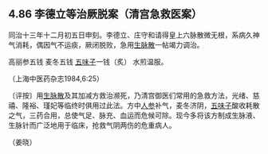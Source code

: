 ## 4.86 李德立等治厥脱案（清宫急救医案）

同治十三年十二月初五日申刻。李德立、庄守和请得皇上六脉散微无根，系病久神气消耗，偶因气不运痰，厥闭脱败，急用[生脉散](https://www.gmzyjc.com/read/fjx/fjx07-0.9.0.0.0.md)一帖竭力调治。

高丽参五钱 麦冬五钱 [五味子](https://www.gmzyjc.com/read/bc/bc18-0.0.2.0.0.md)一钱（炙） 水煎温服。

（上海中医药杂志1984,6:25）

〔评按〕用[生脉散](https://www.gmzyjc.com/read/fjx/fjx07-0.9.0.0.0.md)及其加减方救治濒死，乃清宫御医们常用的急救方法，光绪、慈禧、隆裕、瑾妃等临终时俱用过此法。方中[人参](https://www.gmzyjc.com/read/bc/bc17-0.1.1.0.0.md)补气，麦冬济阴，[五味子](https://www.gmzyjc.com/read/bc/bc18-0.0.2.0.0.md)酸收耗散之气，三药合用，总使气足、脉充、血运而危候可除。现今多将该方制成生脉液、生脉针而广泛地用于临床，抢救气阴两伤的危重病人。

（姜晓）